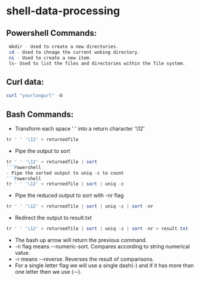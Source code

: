 # shell-data-processing
 
 ## Powershell Commands:
```Powershell
 mkdir - Used to create a new directories.
 cd - Used to chnage the current woking directory.
 ni - Used to create a new item.
 ls- Used to list the files and directories within the file system.

```
## Curl data:

```Powershell
curl "yourlongurl" -O 
```

## Bash Commands:

- Transform each space ' ' into a return character '\12'
```Powershell
tr ' ' '\12' < returnedfile
```
- Pipe the output to sort
```Powershell
tr ' ' '\12' < returnedfile | sort
```Powershell
- Pipe the sorted output to uniq -c to count
```Powershell
tr ' ' '\12' < returnedfile | sort | uniq -c
```
- Pipe the reduced output to sort with -nr flag
```Powershell
tr ' ' '\12' < returnedfile | sort | uniq -c | sort -nr
```
- Redirect the output to result.txt
```Powershell
tr ' ' '\12' < returnedfile | sort | uniq -c | sort -nr > result.txt
```

- The bash up arrow will return the previous command.
- -n flag means --numeric-sort. Compares according to string numerical value.
- -r means --reverse. Reverses the result of comparisons.
- For a single letter flag we will use a single dash(-) and if it has more than one letter then we use (--).



